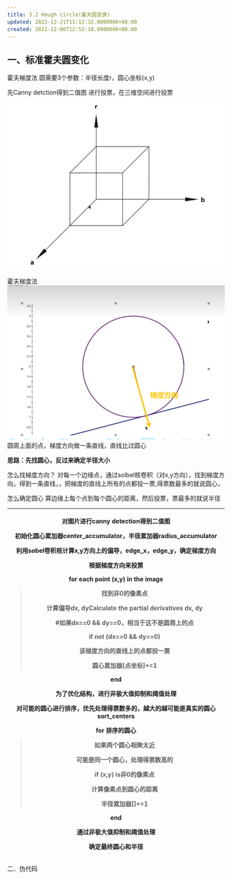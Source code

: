 ```yaml
---
title: 3.2 Hough circle(霍夫圆变换)
updated: 2022-12-21T11:12:32.0000000+08:00
created: 2022-12-06T12:53:10.0000000+08:00
---
```


## 一、标准霍夫圆变化
霍夫梯度法
圆需要3个参数：半径长度r，圆心坐标(x,y)

先Canny detction得到二值图
进行投票，在三维空间进行投票
![image1](../../assets/56938ddad11d4122903fc1aed04dfd8a.png)

霍夫梯度法
![image2](../../assets/a73f88838ad04e398c24f541c1449116.png)
圆周上面的点，梯度方向做一条直线，直线比过圆心

**思路：先找圆心，反过来确定半径大小**

怎么找梯度方向？
对每一个边缘点，通过solbel核卷积（对x,y方向），找到梯度方向，得到一条直线，，把梯度的直线上所有的点都投一票,得票数最多的就说圆心，

怎么确定圆心
算边缘上每个点到每个圆心的距离，然后投票，票最多的就说半径

<table>
<colgroup>
<col style="width: 100%" />
</colgroup>
<thead>
<tr class="header">
<th><p>对图片进行canny detection得到二值图</p>
<p>初始化圆心累加器center_accumulator，半径累加器radius_accumulator</p>
<p>利用sobel卷积核计算x,y方向上的偏导，edge_x，edge_y，确定梯度方向</p>
<p>根据梯度方向来投票</p>
<p>for each point (x,y) in the image</p>
<blockquote>
<p>找到非0的像素点</p>
<p>计算偏导dx, dyCalculate the partial derivatives dx, dy</p>
<p>#如果dx==0 &amp;&amp; dy==0，相当于这不是圆周上的点</p>
<p>if not (dx==0 &amp;&amp; dy==0)</p>
<p>该梯度方向的直线上的点都投一票</p>
<p>圆心累加器[点坐标]+=1</p>
</blockquote>
<p>end</p>
<p>为了优化结构，进行非极大值抑制和阈值处理</p>
<p></p>
<p></p>
<p>对可能的圆心进行排序，优先处理得票数多的，越大的越可能是真实的圆心sort_centers</p>
<p>for 排序的圆心</p>
<blockquote>
<p>如果两个圆心相聚太近</p>
<p>可能是同一个圆心，处理得票数高的</p>
<p>if (x,y) is非0的像素点</p>
<p>计算像素点到圆心的距离</p>
<p>半径累加器[]+=1</p>
</blockquote>
<p>end</p>
<p>通过非极大值抑制和阈值处理</p>
<p>确定最终圆心和半径</p></th>
</tr>
</thead>
<tbody>
</tbody>
</table>

二、伪代码

